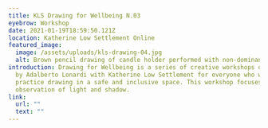 ```yaml
---
title: KLS Drawing for Wellbeing N.03
eyebrow: Workshop
date: 2021-01-19T18:59:50.121Z
location: Katherine Low Settlement Online
featured_image:
  image: /assets/uploads/kls-drawing-04.jpg
  alt: Brown pencil drawing of candle holder performed with non-dominant hand
introduction: Drawing for Wellbeing is a series of creative workshops developed
  by Adalberto Lonardi with Katherine Low Settlement for everyone who wants to
  practice drawing in a safe and inclusive space. This workshop focuses on the
  observation of light and shadow.
link:
  url: ""
  text: ""
---
```

